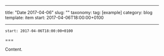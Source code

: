 
---
title: "Date 2017-04-06"
slug: ""
taxonomy:
tag: [example]
category: blog
template: item
start: 2017-04-06T18:00:00+0100

---

``start: 2017-04-06T18:00:00+0100``

===

Content.
